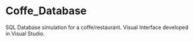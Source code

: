 # Coffe_Database
SQL Database simulation for a coffe/restaurant.
Visual Interface developed in Visual Studio.
